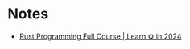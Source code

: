 # Notes
- [Rust Programming Full Course | Learn ⚙️ in 2024](https://www.youtube.com/watch?v=rQ_J9WH6CGk&t)
